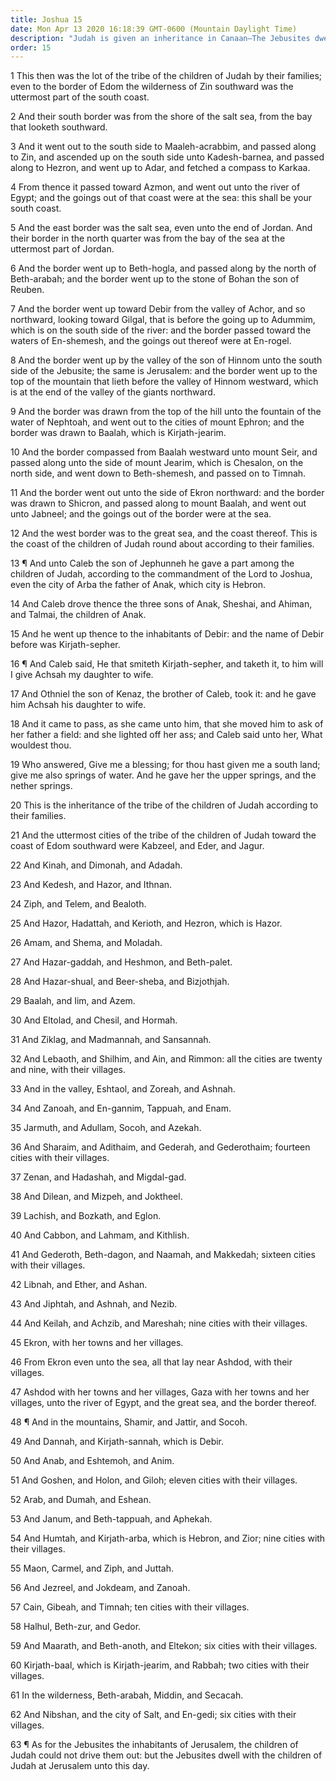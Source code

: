 ```yaml
---
title: Joshua 15
date: Mon Apr 13 2020 16:18:39 GMT-0600 (Mountain Daylight Time)
description: "Judah is given an inheritance in Canaan—The Jebusites dwell with Judah at Jerusalem."
order: 15
---
```


1 This then was the lot of the tribe of the children of Judah by their families; even to the border of Edom the wilderness of Zin southward was the uttermost part of the south coast.

2 And their south border was from the shore of the salt sea, from the bay that looketh southward.

3 And it went out to the south side to Maaleh-acrabbim, and passed along to Zin, and ascended up on the south side unto Kadesh-barnea, and passed along to Hezron, and went up to Adar, and fetched a compass to Karkaa.

4 From thence it passed toward Azmon, and went out unto the river of Egypt; and the goings out of that coast were at the sea: this shall be your south coast.

5 And the east border was the salt sea, even unto the end of Jordan. And their border in the north quarter was from the bay of the sea at the uttermost part of Jordan.

6 And the border went up to Beth-hogla, and passed along by the north of Beth-arabah; and the border went up to the stone of Bohan the son of Reuben.

7 And the border went up toward Debir from the valley of Achor, and so northward, looking toward Gilgal, that is before the going up to Adummim, which is on the south side of the river: and the border passed toward the waters of En-shemesh, and the goings out thereof were at En-rogel.

8 And the border went up by the valley of the son of Hinnom unto the south side of the Jebusite; the same is Jerusalem: and the border went up to the top of the mountain that lieth before the valley of Hinnom westward, which is at the end of the valley of the giants northward.

9 And the border was drawn from the top of the hill unto the fountain of the water of Nephtoah, and went out to the cities of mount Ephron; and the border was drawn to Baalah, which is Kirjath-jearim.

10 And the border compassed from Baalah westward unto mount Seir, and passed along unto the side of mount Jearim, which is Chesalon, on the north side, and went down to Beth-shemesh, and passed on to Timnah.

11 And the border went out unto the side of Ekron northward: and the border was drawn to Shicron, and passed along to mount Baalah, and went out unto Jabneel; and the goings out of the border were at the sea.

12 And the west border was to the great sea, and the coast thereof. This is the coast of the children of Judah round about according to their families.

13 ¶ And unto Caleb the son of Jephunneh he gave a part among the children of Judah, according to the commandment of the Lord to Joshua, even the city of Arba the father of Anak, which city is Hebron.

14 And Caleb drove thence the three sons of Anak, Sheshai, and Ahiman, and Talmai, the children of Anak.

15 And he went up thence to the inhabitants of Debir: and the name of Debir before was Kirjath-sepher.

16 ¶ And Caleb said, He that smiteth Kirjath-sepher, and taketh it, to him will I give Achsah my daughter to wife.

17 And Othniel the son of Kenaz, the brother of Caleb, took it: and he gave him Achsah his daughter to wife.

18 And it came to pass, as she came unto him, that she moved him to ask of her father a field: and she lighted off her ass; and Caleb said unto her, What wouldest thou.

19 Who answered, Give me a blessing; for thou hast given me a south land; give me also springs of water. And he gave her the upper springs, and the nether springs.

20 This is the inheritance of the tribe of the children of Judah according to their families.

21 And the uttermost cities of the tribe of the children of Judah toward the coast of Edom southward were Kabzeel, and Eder, and Jagur.

22 And Kinah, and Dimonah, and Adadah.

23 And Kedesh, and Hazor, and Ithnan.

24 Ziph, and Telem, and Bealoth.

25 And Hazor, Hadattah, and Kerioth, and Hezron, which is Hazor.

26 Amam, and Shema, and Moladah.

27 And Hazar-gaddah, and Heshmon, and Beth-palet.

28 And Hazar-shual, and Beer-sheba, and Bizjothjah.

29 Baalah, and Iim, and Azem.

30 And Eltolad, and Chesil, and Hormah.

31 And Ziklag, and Madmannah, and Sansannah.

32 And Lebaoth, and Shilhim, and Ain, and Rimmon: all the cities are twenty and nine, with their villages.

33 And in the valley, Eshtaol, and Zoreah, and Ashnah.

34 And Zanoah, and En-gannim, Tappuah, and Enam.

35 Jarmuth, and Adullam, Socoh, and Azekah.

36 And Sharaim, and Adithaim, and Gederah, and Gederothaim; fourteen cities with their villages.

37 Zenan, and Hadashah, and Migdal-gad.

38 And Dilean, and Mizpeh, and Joktheel.

39 Lachish, and Bozkath, and Eglon.

40 And Cabbon, and Lahmam, and Kithlish.

41 And Gederoth, Beth-dagon, and Naamah, and Makkedah; sixteen cities with their villages.

42 Libnah, and Ether, and Ashan.

43 And Jiphtah, and Ashnah, and Nezib.

44 And Keilah, and Achzib, and Mareshah; nine cities with their villages.

45 Ekron, with her towns and her villages.

46 From Ekron even unto the sea, all that lay near Ashdod, with their villages.

47 Ashdod with her towns and her villages, Gaza with her towns and her villages, unto the river of Egypt, and the great sea, and the border thereof.

48 ¶ And in the mountains, Shamir, and Jattir, and Socoh.

49 And Dannah, and Kirjath-sannah, which is Debir.

50 And Anab, and Eshtemoh, and Anim.

51 And Goshen, and Holon, and Giloh; eleven cities with their villages.

52 Arab, and Dumah, and Eshean.

53 And Janum, and Beth-tappuah, and Aphekah.

54 And Humtah, and Kirjath-arba, which is Hebron, and Zior; nine cities with their villages.

55 Maon, Carmel, and Ziph, and Juttah.

56 And Jezreel, and Jokdeam, and Zanoah.

57 Cain, Gibeah, and Timnah; ten cities with their villages.

58 Halhul, Beth-zur, and Gedor.

59 And Maarath, and Beth-anoth, and Eltekon; six cities with their villages.

60 Kirjath-baal, which is Kirjath-jearim, and Rabbah; two cities with their villages.

61 In the wilderness, Beth-arabah, Middin, and Secacah.

62 And Nibshan, and the city of Salt, and En-gedi; six cities with their villages.

63 ¶ As for the Jebusites the inhabitants of Jerusalem, the children of Judah could not drive them out: but the Jebusites dwell with the children of Judah at Jerusalem unto this day.
